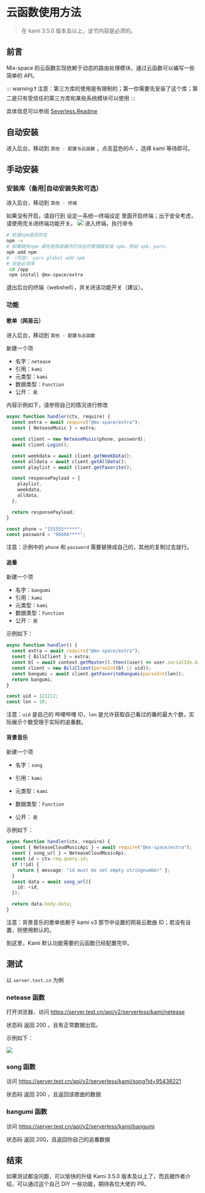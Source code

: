 # 云函数使用方法

> 在 kami 3.5.0 版本及以上，该节内容是必须的。

## 前言

Mix-space 的云函数实现依赖于动态的路由处理模块，通过云函数可以编写一些简单的 API。

::: warning
❗ 注意：第三方库的使用是有限制的；第一你需要先安装了这个库；第二是只有受信任的第三方库和某些系统模块可以使用
:::

具体信息可以参阅 [Severless.Readme](https://github.com/mx-space/mx-server/blob/master/src/modules/serverless/serverless.readme.md)

## 自动安装

进入后台，移动到 `其他 · 配置与云函数` ，点击蓝色的<svg width="1em" height="1em" viewBox="0 0 24 24"><path fill="currentColor" d="M21 14a1 1 0 0 0-1 1v4a1 1 0 0 1-1 1H5a1 1 0 0 1-1-1v-4a1 1 0 0 0-2 0v4a3 3 0 0 0 3 3h14a3 3 0 0 0 3-3v-4a1 1 0 0 0-1-1Zm-9.71 1.71a1 1 0 0 0 .33.21a.94.94 0 0 0 .76 0a1 1 0 0 0 .33-.21l4-4a1 1 0 0 0-1.42-1.42L13 12.59V3a1 1 0 0 0-2 0v9.59l-2.29-2.3a1 1 0 1 0-1.42 1.42Z"></path></svg> ，选择 kami 等待即可。

## 手动安装

### 安装库（备用|自动安装失败可选）

进入后台，移动到 `其他 · 终端`

如果没有开启，请自行到 设定—系统—终端设定 里面开启终端；出于安全考虑，请使用完关闭终端功能开关。
![](https://cdn.jsdelivr.net/gh/mx-space/docs-images@latest/images/admin-webshell.png)
进入终端，执行命令

```bash
# 检查npm是否存在
npm -v
# 如果缺失npm 请先使用容器内已存在的管理器安装 npm，例如 apk，yarn。
apk add npm
# （可选） yarn global add npm
# 安装必须库
 cd /app
 npm install @mx-space/extra
```

退出后台的终端（webshell），并关闭该功能开关（建议）。

### 功能

#### 歌单（网易云）

进入后台，移动到 `其他 · 配置与云函数`

新建一个项

- 名字：`netease`
- 引用：`kami`
- 元类型：`kami`
- 数据类型：`Function`
- 公开： `是`

内容示例如下，请参照自己的情况进行修改

```typescript
async function handler(ctx, require) {
  const extra = await require("@mx-space/extra");
  const { NeteaseMusic } = extra;

  const client = new NeteaseMusic(phone, password);
  await client.Login();

  const weekdata = await client.getWeekData();
  const alldata = await client.getAllData();
  const playlist = await client.getFavorite();

  const responsePayload = {
    playlist,
    weekdata,
    alldata,
  };

  return responsePayload;
}

const phone = "155555*****";
const password = "66666****";
```

注意：示例中的 `phone` 和 `password` 需要替换成自己的，其他的复制过去就行。

#### 追番

新建一个项

- 名字：`bangumi`
- 引用：`kami`
- 元类型：`kami`
- 数据类型：`Function`
- 公开： `是`

示例如下：

```typescript
async function handler() {
  const extra = await require("@mx-space/extra");
  const { BiliClient } = extra;
  const bl = await context.getMaster().then((user) => user.socialIds.bilibili);
  const client = new BiliClient(parseInt(bl || uid));
  const bangumi = await client.getFavoriteBangumi(parseInt(len));
  return bangumi;
}

const uid = 121212;
const len = 10;
```

注意：`uid` 是自己的 哔哩哔哩 ID，`len` 是允许获取自己看过的番的最大个数，实际展示个数受限于实际的追番数。

#### 背景音乐

新建一个项

- 名字：`song`

- 引用：`kami`

- 元类型：`kami`

- 数据类型：`Function`

- 公开： `是`

示例如下：

```typescript
async function handler(ctx, require) {
  const { NeteaseCloudMusicApi } = await require("@mx-space/extra");
  const { song_url } = NeteaseCloudMusicApi;
  const id = ctx.req.query.id;
  if (!id) {
    return { message: "id must be not empty stringnumber" };
  }
  const data = await song_url({
    id: +id,
  });

  return data.body.data;
}
```

注意：背景音乐的歌单依赖于 kami v3 那节中设置的网易云歌曲 ID；若没有设置，则使用默认的。

到这里，Kami 默认功能需要的云函数已经配置完毕。

## 测试

以 `server.test.cn` 为例

### netease 函数

打开浏览器，访问 https://server.test.cn/api/v2/serverless/kami/netease

状态码 返回 200 ，且有正常数据出现。

示例如下：

![](https://cdn.jsdelivr.net/gh/mx-space/docs-images@latest/images/api-return.png)

### song 函数

访问 https://server.test.cn/api/v2/serverless/kami/song?id=95438221

状态码 返回 200 ，且返回该歌曲的数据

### bangumi 函数

访问 https://server.test.cn/api/v2/serverless/kami/bangumi

状态码 返回 200，且返回你自己的追番数据

## 结束

如果测试都没问题，可以愉快的升级 Kami 3.5.0 版本及以上了，而且据作者介绍，可以通过这个自己 DIY 一些功能，期待各位大佬的 PR。
